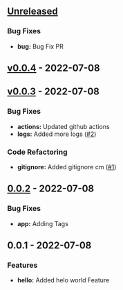 <a name="unreleased"></a>
## [Unreleased]

### Bug Fixes
- **bug:** Bug Fix PR


<a name="v0.0.4"></a>
## [v0.0.4] - 2022-07-08

<a name="v0.0.3"></a>
## [v0.0.3] - 2022-07-08
### Bug Fixes
- **actions:** Updated github actions
- **logs:** Added more logs ([#2](https://github.com/sehal-comparative/change-log-test/issues/2))

### Code Refactoring
- **gitignore:** Added gitignore cm ([#1](https://github.com/sehal-comparative/change-log-test/issues/1))


<a name="0.0.2"></a>
## [0.0.2] - 2022-07-08
### Bug Fixes
- **app:** Adding Tags


<a name="0.0.1"></a>
## 0.0.1 - 2022-07-08
### Features
- **hello:** Added helo world Feature


[Unreleased]: https://github.com/sehal-comparative/change-log-test/compare/v0.0.4...HEAD
[v0.0.4]: https://github.com/sehal-comparative/change-log-test/compare/v0.0.3...v0.0.4
[v0.0.3]: https://github.com/sehal-comparative/change-log-test/compare/0.0.2...v0.0.3
[0.0.2]: https://github.com/sehal-comparative/change-log-test/compare/0.0.1...0.0.2
